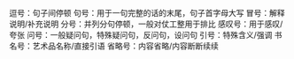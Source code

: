 逗号：句子间停顿
句号：用于一句完整的话的末尾，句子首字母大写
冒号：解释说明/补充说明
分号：并列分句停顿，一般对仗工整用于排比
感叹号：用于感叹/夸张
问号：一般疑问句，特殊疑问句，反问句，设问句
引号：特殊含义/强调
书名号：艺术品名称/直接引语
省略号：内容省略/内容断断续续
